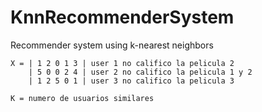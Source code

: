 # KnnRecommenderSystem
Recommender system using k-nearest neighbors

~~~
X = | 1 2 0 1 3 | user 1 no califico la pelicula 2 
    | 5 0 0 2 4 | user 2 no califico la pelicula 1 y 2
    | 1 2 5 0 1 | user 3 no califico la pelicula 3

K = numero de usuarios similares
~~~

